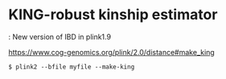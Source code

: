 # KING-robust kinship estimator
: New version of IBD in plink1.9

<https://www.cog-genomics.org/plink/2.0/distance#make_king>

```
$ plink2 --bfile myfile --make-king
```
